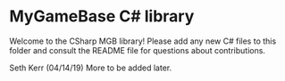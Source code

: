 # MyGameBase C# library

Welcome to the CSharp MGB library! Please add any new C# files to this folder and consult the README file for questions about contributions.

Seth Kerr (04/14/19) More to be added later.

